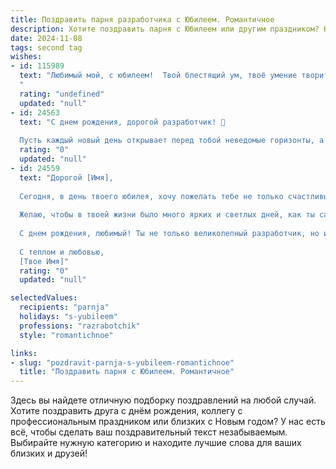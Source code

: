 ```yaml
---
title: Поздравить парня разработчика с Юбилеем. Романтичное
description: Хотите поздравить парня с Юбилеем или другим праздником? Наш ИИ создаст незабываемое поздравление, а вы обязательно выделитесь среди других.  
date: 2024-11-08
tags: second tag
wishes:
- id: 115989
  text: "Любимый мой, с юбилеем!  Твой блестящий ум, твоё умение творить чудеса в мире кода — это лишь малая часть того, что меня в тебе покоряет.  Ты не просто разработчик, ты — творец, создающий красоту в цифровом мире, а в моей жизни — создающий счастье и уют.  Пусть все твои проекты будут успешными, а сердце всегда будет полным любви и вдохновения. С днём рождения, мой гений!
  "
  rating: "undefined"
  updated: "null"
- id: 24563
  text: "С днем рождения, дорогой разработчик! 🎉
  
  Пусть каждый новый день открывает перед тобой неведомые горизонты, а твои идеи становятся реальностью. Желаю тебе неиссякаемой энергии, творческих успехов и чтобы каждый твой проект был успешным. Пусть в твоей жизни всегда будет место для любви и романтики, и чтобы каждый день с улыбкой вспоминался как особенный. Счастья, здоровья и всего самого наилучшего в этот прекрасный день! 💖👨‍💻🎂"
  rating: "0"
  updated: "null"
- id: 24559
  text: "Дорогой [Имя],
  
  Сегодня, в день твоего юбилея, хочу пожелать тебе не только счастливых моментов, но и новых достижений в твоей увлекательной профессии разработчика. Пусть каждый твой код будет не только функционален, но и вдохновляет на создание чего-то прекрасного.
  
  Желаю, чтобы в твоей жизни было много ярких и светлых дней, как ты сам – яркий и талантливый. Пусть каждое твое начинание заканчивается успехом, а каждая мечта становится реальностью.
  
  С днем рождения, любимый! Ты не только великолепный разработчик, но и замечательный человек, который вдохновляет меня каждый день.
  
  С теплом и любовью,
  [Твое Имя]"
  rating: "0"
  updated: "null"

selectedValues:
  recipients: "parnja"
  holidays: "s-yubileem"
  professions: "razrabotchik"
  style: "romantichnoe"

links:
- slug: "pozdravit-parnja-s-yubileem-romantichnoe"
  title: "Поздравить парня с Юбилеем. Романтичное"
---
```


Здесь вы найдете отличную подборку поздравлений на любой случай. 
Хотите поздравить друга с днём рождения, коллегу с профессиональным праздником или близких с Новым годом? У нас есть всё, чтобы сделать ваш поздравительный текст незабываемым. Выбирайте нужную категорию и находите лучшие слова для ваших близких и друзей!
